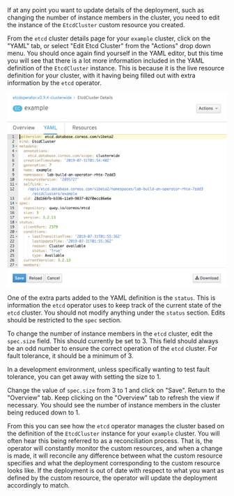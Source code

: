 If at any point you want to update details of the deployment, such as changing the number of instance members in the cluster, you need to edit the instance of the `EtcdCluster` custom resource you created.

From the `etcd` cluster details page for your `example` cluster, click on the "YAML" tab, or select "Edit Etcd Cluster" from the "Actions" drop down menu. You should once again find yourself in the YAML editor, but this time you will see that there is a lot more information included in the YAML definition of the `EtcdCluster` instance. This is because it is the live resource definition for your cluster, with it having being filled out with extra information by the `etcd` operator.

![](editing-etcd-cluster.png)

One of the extra parts added to the YAML definition is the `status`. This is information the `etcd` operator uses to keep track of the current state of the `etcd` cluster. You should not modify anything under the `status` section. Edits should be restricted to the `spec` section.

To change the number of instance members in the `etcd` cluster, edit the `spec.size` field. This should currently be set to 3. This field should always be an odd number to ensure the correct operation of the `etcd` cluster. For fault tolerance, it should be a minimum of 3.

In a development environment, unless specifically wanting to test fault tolerance, you can get away with setting the size to 1.

Change the value of `spec.size` from 3 to 1 and click on "Save". Return to the "Overview" tab. Keep clicking on the "Overview" tab to refresh the view if necessary. You should see the number of instance members in the cluster being reduced down to 1.

From this you can see how the `etcd` operator manages the cluster based on the definition of the `EtcdCluster` instance for your `example` cluster. You will often hear this being referred to as a reconciliation process. That is, the operator will constantly monitor the custom resources, and when a change is made, it will reconcile any difference between what the custom resource specifies and what the deployment corresponding to the custom resource looks like. If the deployment is out of date with respect to what you want as defined by the custom resource, the operator will update the deployment accordingly to match.
